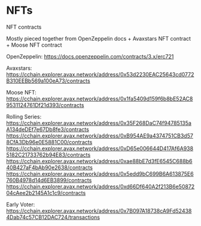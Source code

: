# NFTs
NFT contracts

Mostly pieced together from OpenZeppelin docs + Avaxstars NFT contract + Moose NFT contract

OpenZeppelin: https://docs.openzeppelin.com/contracts/3.x/erc721

Avaxstars: https://cchain.explorer.avax.network/address/0x53d2230EAC25643cd0772B310EEBb569a100eA73/contracts

Moose NFT: https://cchain.explorer.avax.network/address/0x1fa5409d159f6b8bE52AC89531124761Df21d393/contracts

Rolling Series:
https://cchain.explorer.avax.network/address/0x35F268DaC74f94785135aA134deDEf7e67Db8fe3/contracts
https://cchain.explorer.avax.network/address/0xB954AE9a4374751CB3d578CfA3Db96e0E5881C00/contracts
https://cchain.explorer.avax.network/address/0xD65e006644D417Af6A9385182C21733762b94E83/contracts
https://cchain.explorer.avax.network/address/0xae88bE7d3fE6545C688b640B427aF4bAb90e2638/contracts
https://cchain.explorer.avax.network/address/0x5edd9bC699B6A613875E6760B4978d14d6EB3899/contracts
https://cchain.explorer.avax.network/address/0xd66Df640A2f213B6e5087204cAee2b2145A1c1c9/contracts

Early Voter:
https://cchain.explorer.avax.network/address/0x7B097A18738cA9Fd524384Dab74c57CB12DAC724/transactions
